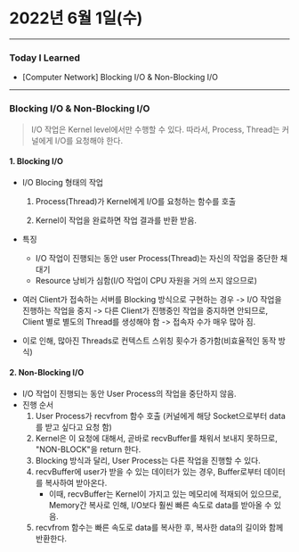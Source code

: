 # 2022년 6월 1일(수)

---

### Today I Learned

- [Computer Network] Blocking I/O & Non-Blocking I/O

---

### Blocking I/O & Non-Blocking I/O

> I/O 작업은 Kernel level에서만 수행할 수 있다. 따라서, Process, Thread는 커널에게 I/O를 요청해야 한다. 

#### 1. Blocking I/O

- I/O Blocing 형태의 작업

  1. Process(Thread)가 Kernel에게 I/O를 요청하는 함수를 호출

  2. Kernel이 작업을 완료하면 작업 결과를 반환 받음.

- 특징 

  - I/O 작업이 진행되는 동안 user Process(Thread)는 자신의 작업을 중단한 채 대기 
  - Resource 낭비가 심함(I/O 작업이 CPU 자원을 거의 쓰지 않으므로)

- 여러 Client가 접속하는 서버를 Blocking 방식으로 구현하는 경우 -> I/O 작업을 진행하는 작업을 중지 -> 다른 Client가 진행중인 작업을 중지하면 안되므로, Client 별로 별도의 Thread를 생성해야 함 -> 접속자 수가 매우 많아 짐.

- 이로 인해, 많아진 Threads로 컨텍스트 스위칭 횟수가 증가함(비효율적인 동작 방식)

#### 2. Non-Blocking I/O

- I/O 작업이 진행되는 동안 User Process의 작업을 중단하지 않음.
- 진행 순서 
  1. User Process가 recvfrom 함수 호출 (커널에게 해당 Socket으로부터 data를 받고 싶다고 요청 함)
  2. Kernel은 이 요청에 대해서, 곧바로 recvBuffer를 채워서 보내지 못하므로, "NON-BLOCK"을 return 한다.
  3. Blocking 방식과 달리, User Process는 다른 작업을 진행할 수 있다.
  4. recvBuffer에 user가 받을 수 있는 데이터가 있는 경우, Buffer로부터 데이터를 복사하여 받아온다.
     - 이때, recvBuffer는 Kernel이 가지고 있는 메모리에 적재되어 있으므로, Memory간 복사로 인해, I/O보다 훨씬 빠른 속도로 data를 받아올 수 있음.
  5. recvfrom 함수는 빠른 속도로 data를 복사한 후, 복사한 data의 길이와 함께 반환한다.